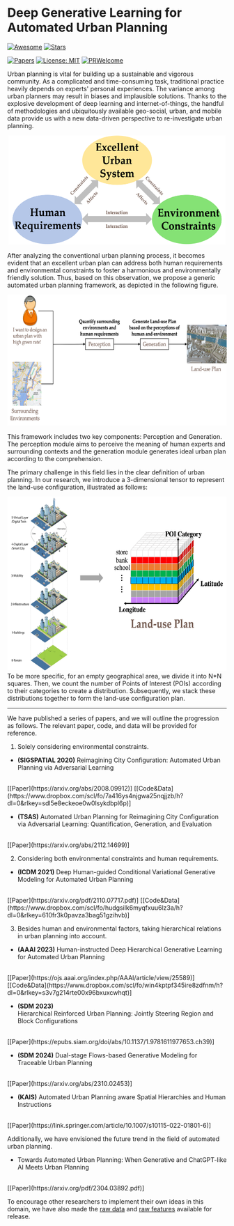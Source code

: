# Deep Generative Learning for Automated Urban Planning
[![Awesome](https://cdn.rawgit.com/sindresorhus/awesome/d7305f38d29fed78fa85652e3a63e154dd8e8829/media/badge.svg)](https://github.com/sindresorhus/awesome)
[![Stars](https://img.shields.io/github/stars/wangdongjie100/Deep-Generative-Learning-for-Automated-Urban-Planning?style=social)](https://img.shields.io/github/stars/wangdongjie100/Deep-Generative-Learning-for-Automated-Urban-Planning?style=social)

[![Papers](https://img.shields.io/badge/PaperNumber-180-blue)](https://img.shields.io/badge/PaperNumber-185-blue)
[![License: MIT](https://img.shields.io/badge/License-MIT-yellow.svg)](https://opensource.org/licenses/MIT)
[![PRWelcome](https://img.shields.io/badge/PRs-Welcome-red)](https://img.shields.io/badge/PRs-Welcome-red)


Urban planning is vital for building up a sustainable and vigorous community. As a complicated and time-consuming task, traditional practice heavily depends on experts' personal experiences. The variance among urban planners may result in biases and implausible solutions. Thanks to the explosive development of deep learning and internet-of-things, the handful of methodologies and ubiquitously available geo-social, urban, and mobile data provide us with a new data-driven perspective to re-investigate urban planning.

<div style="text-align:center;">
<img src="./urban.png" alt="urban planning" width="500" height="250" >
</div>

After analyzing the conventional urban planning process, it becomes evident that an excellent urban plan can address both human requirements and environmental constraints to foster a harmonious and environmentally friendly solution. Thus, based on this observation, we propose a generic automated urban planning framework, as depicted in the following figure.

<div style="text-align:center;">
<img src="./automated_urban_plan.png" alt="automated urban planner" width="600" height="300" >
</div>



This framework includes two key components: Perception and Generation. The perception module aims to perceive the meaning of human experts and surrounding contexts and the generation module generates ideal urban plan according to the comprehension.

The primary challenge in this field lies in the clear definition of urban planning. In our research, we introduce a 3-dimensional tensor to represent the land-use configuration, illustrated as follows:

<div style="text-align:center;">
<img src="./land-use.png" alt="land-use plan" width="750" height="400" >
</div>
To be more specific, for an empty geographical area, we divide it into N*N squares. Then, we count the number of Points of Interest (POIs) according to their categories to create a distribution. Subsequently, we stack these distributions together to form the land-use configuration plan.

---

We have published a series of papers, and we will outline the progression as follows. The relevant paper, code, and data will be provided for reference.

1. Solely considering environmental constraints.

* **(SIGSPATIAL 2020)** Reimagining City Configuration: Automated Urban Planning via Adversarial Learning
<br>
[[Paper](https://arxiv.org/abs/2008.09912)] [[Code&Data](https://www.dropbox.com/scl/fo/7a416ys4njgwa25nqjjzb/h?dl=0&rlkey=sdl5e8eckeoe0w0lsykdbpl6p)]

* **(TSAS)** Automated Urban Planning for Reimagining City Configuration via Adversarial Learning: Quantification, Generation, and Evaluation 
<br>
[[Paper](https://arxiv.org/abs/2112.14699)]


2. Considering both environmental constraints and human requirements.

* **(ICDM 2021)** Deep Human-guided Conditional Variational Generative Modeling for Automated Urban Planning
<br>
[[Paper](https://arxiv.org/pdf/2110.07717.pdf)] [[Code&Data](https://www.dropbox.com/scl/fo/hudgsilk6myqfxuu6lz3a/h?dl=0&rlkey=610fr3k0pavza3bag51gzihvb)]




3. Besides human and environmental factors, taking hierarchical relations in urban planning into account.

* **(AAAI 2023)** Human-instructed Deep Hierarchical Generative Learning for Automated Urban Planning
<br>
[[Paper](https://ojs.aaai.org/index.php/AAAI/article/view/25589)] [[Code&Data](https://www.dropbox.com/scl/fo/win4kptpf345ire8zdfnm/h?dl=0&rlkey=s3v7g214rte00x96bxuxcwhqt)]

* **(SDM 2023)** 	
Hierarchical Reinforced Urban Planning: Jointly Steering Region and Block Configurations
<br>
[[Paper](https://epubs.siam.org/doi/abs/10.1137/1.9781611977653.ch39)]


* **(SDM 2024)** Dual-stage Flows-based Generative Modeling for Traceable Urban Planning
<br>
[[Paper](https://arxiv.org/abs/2310.02453)] 






* **(KAIS)** Automated Urban Planning aware Spatial Hierarchies and Human Instructions
<br>
[[Paper](https://link.springer.com/article/10.1007/s10115-022-01801-6)]

Additionally, we have envisioned the future trend in the field of automated urban planning.


* Towards Automated Urban Planning: When Generative and ChatGPT-like AI Meets Urban Planning
<br>
[[Paper](https://arxiv.org/pdf/2304.03892.pdf)]

To encourage other researchers to implement their own ideas in this domain, we have also made the [raw data](https://www.dropbox.com/sh/tgc3oe9eufadfwn/AADrSREeqkKdz9aEjW1eVrXqa?dl=0) and [raw features](https://www.dropbox.com/sh/wpb4l06ajuj9lc5/AAAywWILuBhvu8XMXD5WYnOda?dl=0) available for release.

